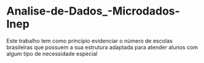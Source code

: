 # Analise-de-Dados_-Microdados-Inep
Este trabalho tem como princípio evidenciar o número de escolas brasileiras que possuem a sua estrutura adaptada para atender alunos com algum tipo de necessidade especial
